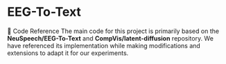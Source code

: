 # EEG-To-Text
📌 Code Reference
The main code for this project is primarily based on the **NeuSpeech/EEG-To-Text** and **CompVis/latent-diffusion** repository. We have referenced its implementation while making modifications and extensions to adapt it for our experiments.
